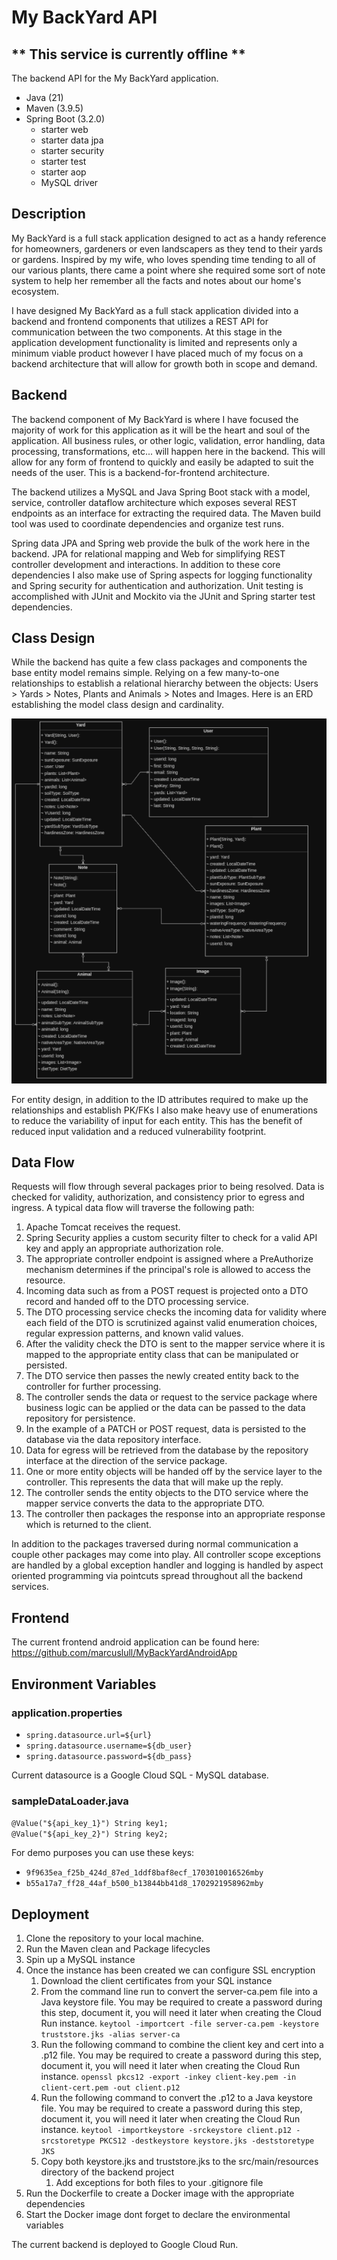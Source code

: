 # My BackYard API
## ** This service is currently offline **
The backend API for the My BackYard application.  
* Java (21)
* Maven (3.9.5)
* Spring Boot (3.2.0)
  * starter web
  * starter data jpa
  * starter security
  * starter test
  * starter aop
  * MySQL driver
  
## Description
My BackYard is a full stack application designed to act as a handy reference for
homeowners, gardeners or even landscapers as they tend to their yards or gardens. Inspired by
my wife, who loves spending time tending to all of our various plants, there came a point where
she required some sort of note system to help her remember all the facts and notes about our
home's ecosystem.

I have designed My BackYard as a full stack application divided into a backend and
frontend components that utilizes a REST API for communication between the two components.
At this stage in the application development functionality is limited and represents only a
minimum viable product however I have placed much of my focus on a backend architecture that
will allow for growth both in scope and demand.

## Backend
The backend component of My BackYard is where I have focused the majority of work
for this application as it will be the heart and soul of the application. All business rules, or other
logic, validation, error handling, data processing, transformations, etc... will happen here in the
backend. This will allow for any form of frontend to quickly and easily be adapted to suit the
needs of the user. This is a backend-for-frontend architecture.

The backend utilizes a MySQL and Java Spring Boot stack with a model, service,
controller dataflow architecture which exposes several REST endpoints as an interface for
extracting the required data. The Maven build tool was used to coordinate dependencies and
organize test runs.

Spring data JPA and Spring web provide the bulk of the work here in the backend. JPA
for relational mapping and Web for simplifying REST controller development and interactions.
In addition to these core dependencies I also make use of Spring aspects for logging functionality
and Spring security for authentication and authorization. Unit testing is accomplished with JUnit
and Mockito via the JUnit and Spring starter test dependencies.

## Class Design
While the backend has quite a few class packages and components the base entity model
remains simple. Relying on a few many-to-one relationships to establish a relational hierarchy
between the objects: Users > Yards > Notes, Plants and Animals > Notes and Images. Here is an
ERD establishing the model class design and cardinality.

![An ERD of the My BackYard API](images/ScreenshotMBYAPI1.png "An ERD of the My BackYard API")

For entity design, in addition to the ID attributes required to make up the relationships
and establish PK/FKs I also make heavy use of enumerations to reduce the variability of input
for each entity. This has the benefit of reduced input validation and a reduced vulnerability
footprint.

## Data Flow
Requests will flow through several packages prior to being resolved. Data is checked for
validity, authorization, and consistency prior to egress and ingress. A typical data flow will
traverse the following path:

1. Apache Tomcat receives the request.
2. Spring Security applies a custom security filter to check for a valid API key and
   apply an appropriate authorization role.
3. The appropriate controller endpoint is assigned where a PreAuthorize mechanism
   determines if the principal's role is allowed to access the resource.
4. Incoming data such as from a POST request is projected onto a DTO record and
   handed off to the DTO processing service.
5. The DTO processing service checks the incoming data for validity where each
   field of the DTO is scrutinized against valid enumeration choices, regular
   expression patterns, and known valid values.
6. After the validity check the DTO is sent to the mapper service where it is mapped
   to the appropriate entity class that can be manipulated or persisted.
7. The DTO service then passes the newly created entity back to the controller for
   further processing.
8. The controller sends the data or request to the service package where business
   logic can be applied or the data can be passed to the data repository for
   persistence.
9. In the example of a PATCH or POST request, data is persisted to the database via
   the data repository interface.
10. Data for egress will be retrieved from the database by the repository interface at
    the direction of the service package.
11. One or more entity objects will be handed off by the service layer to the
    controller. This represents the data that will make up the reply.
12. The controller sends the entity objects to the DTO service where the mapper
    service converts the data to the appropriate DTO.
13. The controller then packages the response into an appropriate response which is
    returned to the client.

In addition to the packages traversed during normal communication a couple other
packages may come into play. All controller scope exceptions are handled by a global exception
handler and logging is handled by aspect oriented programming via pointcuts spread throughout
all the backend services.

## Frontend
The current frontend android application can be found here: https://github.com/marcuslull/MyBackYardAndroidApp

## Environment Variables
### application.properties
* `spring.datasource.url=${url}`  
* `spring.datasource.username=${db_user}`  
* `spring.datasource.password=${db_pass}`  

Current datasource is a Google Cloud SQL - MySQL database.

### sampleDataLoader.java
`@Value("${api_key_1}") String key1;`  
`@Value("${api_key_2}") String key2;`

For demo purposes you can use these keys:
* `9f9635ea_f25b_424d_87ed_1ddf8baf8ecf_1703010016526mby`
* `b55a17a7_ff28_44af_b500_b13844bb41d8_1702921958962mby`

## Deployment
1. Clone the repository to your local machine.
2. Run the Maven clean and Package lifecycles
3. Spin up a MySQL instance
4. Once the instance has been created we can configure SSL encryption
   1. Download the client certificates from your SQL instance
   2. From the command line run to convert the server-ca.pem file into a Java keystore
       file. You may be required to create a password during this step, document it, you
       will need it later when creating the Cloud Run instance.
       `keytool -importcert -file server-ca.pem -keystore truststore.jks -alias server-ca`
   3. Run the following command to combine the client key and cert into a .p12 file.
       You may be required to create a password during this step, document it, you will
       need it later when creating the Cloud Run instance.
       `openssl pkcs12 -export -inkey client-key.pem -in client-cert.pem -out client.p12`
   4. Run the following command to convert the .p12 to a Java keystore file. You may
       be required to create a password during this step, document it, you will need it
       later when creating the Cloud Run instance. `keytool -importkeystore -srckeystore client.p12 -srcstoretype PKCS12 -destkeystore keystore.jks -deststoretype JKS`
   5. Copy both keystore.jks and truststore.jks to the src/main/resources directory of the
       backend project
       1. Add exceptions for both files to your .gitignore file
5. Run the Dockerfile to create a Docker image with the appropriate dependencies
6. Start the Docker image dont forget to declare the environmental variables

The current backend is deployed to Google Cloud Run.
